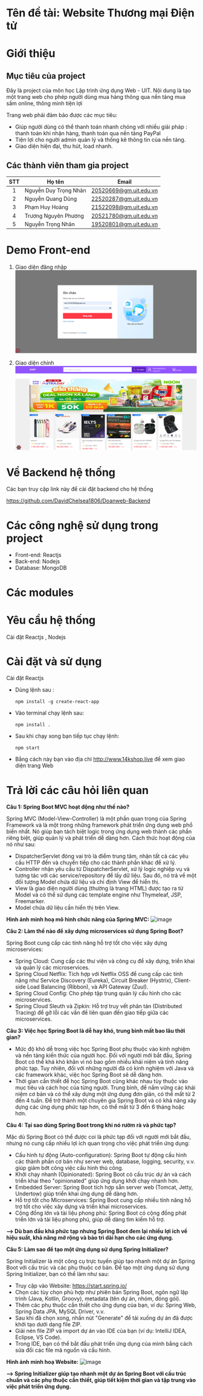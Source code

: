 # Tên đề tài: Website Thương mại Điện tử 
# Giới thiệu
## Mục tiêu của project
Đây là project của môn học Lập trình ứng dụng Web - UIT. Nội dung là tạo một trang web cho phép người dùng mua hàng thông qua nền tảng mua sắm online, thông minh tiện lợi

Trang web phải đảm bảo được các mục tiêu:
- Giúp người dùng có thể thanh toán nhanh chóng với nhiều giải pháp : thanh toán khi nhận hàng, thanh toán qua nền tảng PayPal
- Tiện lợi cho người admin quản lý và thống kê thông tin của nền tảng.
- Giao diện hiện đại, thu hút, load nhanh.
## Các thành viên tham gia project

| STT| Họ tên                   | Email                  |
|:--:|--------------------------|------------------------|
| 1  | Nguyễn Duy Trọng Nhân    | 20520669@gm.uit.edu.vn |
| 2  | Nguyễn Quang Dũng            | 22520287@gm.uit.edu.vn |
| 3  | Phạm Huy Hoàng             | 21522098@gm.uit.edu.vn |
| 4  | Trương Nguyên Phương    | 20521780@gm.uit.edu.vn |
| 5  | Nguyễn Trọng Nhân         | 19520801@gm.uit.edu.vn |



# Demo Front-end
1. Giao diện đăng nhập
![signinpage](https://github.com/xina99999/Doanweb/blob/master/giaodiendangnhap.png)

2. Giao diện chính
![mainpage_1](https://github.com/xina99999/Doanweb/blob/master/giaodienchinh.png)


# Về Backend hệ thống 
Các bạn truy cập link này để cài đặt backend cho hệ thống

https://github.com/DavidChelsea1806/Doanweb-Backend 
# Các công nghệ sử dụng trong project
- Front-end: Reactjs
- Back-end: Nodejs
- Database: MongoDB 
# Các modules

# Yêu cầu hệ thống
Cài đặt Reactjs , Nodejs 

# Cài đặt và sử dụng
Cài đặt Reactjs 
 - Dùng lệnh sau :
     ```
    npm install -g create-react-app
     ```
 - Vào terminal chạy lệnh sau:
    ```
    npm install .
    ```
 - Sau khi chạy xong bạn tiếp tục chạy lệnh:
    ```
    npm start
    ```
 - Bằng cách này bạn vào địa chỉ http://www.14kshop.live để xem giao diện trang Web
# Trả lời các câu hỏi liên quan
**Câu 1: Spring Boot MVC hoạt động như thế nào?** 

Spring MVC (Model-View-Controller) là một phần quan trọng của Spring Framework và là một trong những framework phát triển ứng dụng web phổ biến nhất. Nó giúp bạn tách biệt logic trong ứng dụng web thành các phần riêng biệt, giúp quản lý và phát triển dễ dàng hơn. Cách thức hoạt động của nó như sau:  
+	DispatcherServlet đóng vai trò là điểm trung tâm, nhận tất cả các yêu cầu HTTP đến và chuyển tiếp cho các thành phần khác để xử lý. 
+ Controller nhận yêu cầu từ DispatcherServlet, xử lý logic nghiệp vụ và tương tác với các service/repository để lấy dữ liệu. Sau đó, nó trả về một đối tượng Model chứa dữ liệu và chỉ định View để hiển thị.
+ View là giao diện người dùng (thường là trang HTML) được tạo ra từ Model và có thể sử dụng các template engine như Thymeleaf, JSP, Freemarker. 
+ Model chứa dữ liệu cần hiển thị trên View. 

**Hình ảnh minh hoạ mô hình chức năng của Spring MVC:**
![image](https://github.com/xina99999/Doanweb/assets/162609209/295b2aeb-a337-44d0-ba0a-719e044deefa)

**Câu 2: Làm thế nào để xây dựng microservices sử dụng Spring Boot?** 

Spring Boot cung cấp các tính năng hỗ trợ tốt cho việc xây dựng microservices:
-	Spring Cloud: Cung cấp các thư viện và công cụ để xây dựng, triển khai và quản lý các microservices.
-	Spring Cloud Netflix: Tích hợp với Netflix OSS để cung cấp các tính năng như Service Discovery (Eureka), Circuit Breaker (Hystrix), Client-side Load Balancing (Ribbon), và API Gateway (Zuul).
-	Spring Cloud Config: Cho phép tập trung quản lý cấu hình cho các microservices.
-	Spring Cloud Sleuth và Zipkin: Hỗ trợ truy vết phân tán (Distributed Tracing) để gỡ lỗi các vấn đề liên quan đến giao tiếp giữa các microservices.

**Câu 3: Việc học Spring Boot là dễ hay khó, trung bình mất bao lâu thời gian?** 

-	Mức độ khó dễ trong việc học Spring Boot phụ thuộc vào kinh nghiệm và nền tảng kiến thức của người học. Đối với người mới bắt đầu, Spring Boot có thể khá khó khăn vì nó bao gồm nhiều khái niệm và tính năng phức tạp. Tuy nhiên, đối với những người đã có kinh nghiệm với Java và các framework khác, việc học Spring Boot sẽ dễ dàng hơn.
-	Thời gian cần thiết để học Spring Boot cũng khác nhau tùy thuộc vào mục tiêu và cách học của từng người. Trung bình, để nắm vững các khái niệm cơ bản và có thể xây dựng một ứng dụng đơn giản, có thể mất từ 2 đến 4 tuần. Để trở thành một chuyên gia Spring Boot và có khả năng xây dựng các ứng dụng phức tạp hơn, có thể mất từ 3 đến 6 tháng hoặc hơn. 

**Câu 4: Tại sao dùng Spring Boot trong khi nó rườm rà và phức tạp?**  

Mặc dù Spring Boot có thể được coi là phức tạp đối với người mới bắt đầu, nhưng nó cung cấp nhiều lợi ích quan trọng cho việc phát triển ứng dụng:
-	Cấu hình tự động (Auto-configuration): Spring Boot tự động cấu hình các thành phần cơ bản như server web, database, logging, security, v.v. giúp giảm bớt công việc cấu hình thủ công.
-	Khởi chạy nhanh (Opinionated): Spring Boot có cấu trúc dự án và cách triển khai theo "opinionated" giúp ứng dụng khởi chạy nhanh hơn.
-	Embedded Server: Spring Boot tích hợp sẵn server web (Tomcat, Jetty, Undertow) giúp triển khai ứng dụng dễ dàng hơn.
-	Hỗ trợ tốt cho Microservices: Spring Boot cung cấp nhiều tính năng hỗ trợ tốt cho việc xây dựng và triển khai microservices.
-	Cộng đồng lớn và tài liệu phong phú: Spring Boot có cộng đồng phát triển lớn và tài liệu phong phú, giúp dễ dàng tìm kiếm hỗ trợ. 

**--> Dù ban đầu khá phức tạp nhưng Spring Boot đem lại nhiều lợi ích về hiệu suất, khả năng mở rộng và bảo trì dài hạn cho các ứng dụng.**

**Câu 5: Làm sao để tạo một ứng dụng sử dụng Spring Initializer?** 

Spring Initializer là một công cụ trực tuyến giúp tạo nhanh một dự án Spring Boot với cấu trúc và các phụ thuộc cơ bản. Để tạo một ứng dụng sử dụng Spring Initializer, bạn có thể làm như sau:
-	Truy cập vào Website: https://start.spring.io/
-	Chọn các tùy chọn phù hợp như phiên bản Spring Boot, ngôn ngữ lập trình (Java, Kotlin, Groovy), metadata (tên dự án, nhóm, đóng gói).
-	Thêm các phụ thuộc cần thiết cho ứng dụng của bạn, ví dụ: Spring Web, Spring Data JPA, MySQL Driver, v.v.
-	Sau khi đã chọn xong, nhấn nút "Generate" để tải xuống dự án đã được khởi tạo dưới dạng file ZIP.
-	Giải nén file ZIP và import dự án vào IDE của bạn (ví dụ: IntelliJ IDEA, Eclipse, VS Code).
-	Trong IDE, bạn có thể bắt đầu phát triển ứng dụng của mình bằng cách sửa đổi các file mã nguồn và cấu hình.

**Hình ảnh minh hoạ Website:**
![image](https://github.com/xina99999/Doanweb/assets/162609209/63af40cd-2334-4d65-ae5e-f0f0a4d40ffc)

**--> Spring Initializer giúp tạo nhanh một dự án Spring Boot với cấu trúc chuẩn và các phụ thuộc cần thiết, giúp tiết kiệm thời gian và tập trung vào việc phát triển ứng dụng.**


